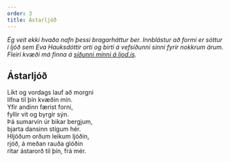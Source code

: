 ```yaml
---
order: 3
title: Ástarljóð
---
```


*Ég veit ekki hvaða nafn þessi bragarháttur ber. Innblástur að formi er sóttur í ljóð sem Eva Hauksdóttir orti og birti á vefsíðunni sinni fyrir nokkrum árum. Fleiri kvæði má finna á [síðunni minni á ljod.is](http://www.ljod.is/index.php/ljod/view_poet/3763).*

## Ástarljóð

Líkt og vordags lauf að morgni  
lifna til þín kvæðin mín.  
Yfir andinn færist forni,  
fyllir vit og byrgir sýn.  
Þá sumarvín úr bikar bergjum,  
bjarta dansinn stígum hér.  
Hljóðum orðum leikum ljóðin,  
rjóð, á meðan rauða glóðin  
ritar ástarorð til þín, frá mér.
